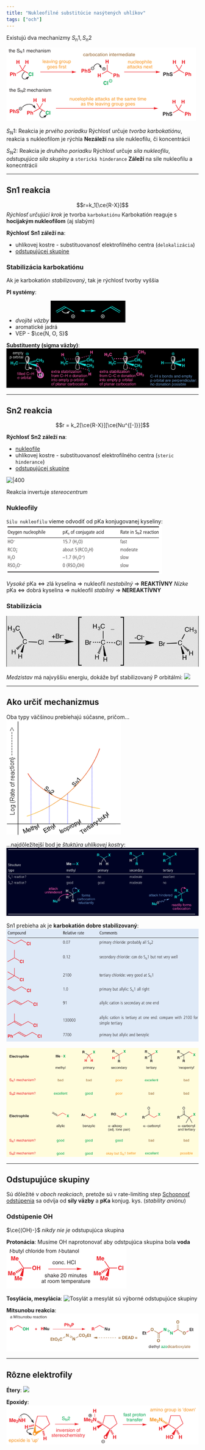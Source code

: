 ```yaml
---
title: "Nukleofilné substitúcie nasýtených uhlíkov"
tags: ["och"]
---
```


Existujú dva mechanizmy $S_n1, S_n2$ 

![](attachments/nukleofilne_substitucie_mechanizmus_sn1_sn2.png)

$S_N1$:
Reakcia je *prvého poriadku*
Rýchlosť určuje *tvorba karbokatiónu*, reakcia s nukleofilom je rýchla
**Nezáleží** na sile nukleofilu, či koncentrácii

$S_N2$:
Reakcia je *druhého poriadku*
Rýchlosť určuje *sila nukleofilu*, *odstupujúca sila skupiny* a `sterická hinderance`
**Záleží** na sile nukleofilu a konecntrácii

---

## Sn1 reakcia
$$r=k_1[\ce{R-X}]$$
*Rýchlosť určujúci krok* je tvorba `karbokatiónu`
Karbokatión reaguje s **hocijakým nukleofilom** (aj slabým)

**Rýchlosť Sn1 záleží na**:
- uhlíkovej kostre - substituovanosť elektrofilného centra (`delokalizácia`)
- [odstupujúcej skupine](che/och/odstupujúce-skupiny.md)

### Stabilizácia karbokatiónu
Ak je karbokatión *stabilizovaný*, tak je rýchlosť tvorby vyššia

**PI systémy**:
- *dvojité väzby*
![](attachments/delokalizácia_v_karbokatióne.png)
- aromatické jadrá
- VEP - $\ce{N, O, S}$

**Substituenty (sigma väzby)**:
![](attachments/sn1-stabilizácia_sigma_väzbami.png)

---

## Sn2 reakcia
$$r = k_2[\ce{R-X}][\ce{Nu^{[-]}}]$$

**Rýchlosť Sn2 záleží na**:
- [nukleofile](che/och/nukleofily-a-elektrofily.md)
- uhlíkovej kostre - substituovanosť elektrofilného centra (`steric hinderance`)
- [odstupujúcej skupine](che/och/odstupujúce-skupiny.md)

![|400](https://upload.wikimedia.org/wikipedia/commons/1/18/Sn2_reaction.gif)

Reakcia invertuje *stereocentrum*

### Nukleofily
`Silu nukleofilu` vieme odvodiť od pKa konjugovanej kyseliny:
![](attachments/sn2_sila_nukleofilu.png)

*Vysoké* pKa <=> zlá kyselina => nukleofil *nestabilný* => **REAKTÍVNY**
*Nízke* pKa <=> dobrá kyselina => nukleofil *stabilný* => **NEREAKTÍVNY**

### Stabilizácia
![Br- útočí na antiväzbový orbitál C-Cl](attachments/sn2-mechanizmus.png)

*Medzistav* má najvyššiu energiu, dokáže byť stabilizovaný P orbitálmi:
![](attachments/sn2-stabilizácia.png)


---

## Ako určiť mechanizmus
Oba typy väčšinou prebiehajú súčasne, pričom...
![](attachments/nukleofilne_substitucie_rýchlosť.png)

...najdôležitejší bod je *štuktúra uhlíkovej kostry*:
![](attachments/Pasted%20image%2020220819095230.png)

Sn1 prebieha ak je **karbokatión dobre stabilizovaný**:
![](attachments/sn1-vs-sn2_stabilizacia.png)

![|800](attachments/sn1-vs-sn2_ucinok_uhlikovej_kostry.png)

---

## Odstupujúce skupiny
Sú dôležité v *oboch reakciach*, pretože sú v rate-limiting step
[Schopnosť odstúpenia](che/och/odstupujúce-skupiny.md) sa odvíja od **sily väzby** a $\textbf{pKa}$ konjug. kys. (*stability aniónu*)

### Odstúpenie OH
$\ce{(OH)-}$ *nikdy nie je* odstupujúca skupina

**Protonácia**:
Musíme OH naprotonovať aby odstpujúca skupina bola **voda**
![](attachments/protonácia-OH-odstúpenie.png)

**Tosylácia, mesylácia**:
![Tosylát a mesylát sú výborné odstupujúce skupiny](attachments/tosylácia-alkoholov.png)

**Mitsunobu reakcia**:
![](attachments/mitsunobu_reakcia.png)

---

## Rôzne elektrofily
**Étery**:
![](attachments/étery_ako_elektrofily.png)

**Epoxidy**:
![](attachments/epoxid_ako_elektrofil.png)